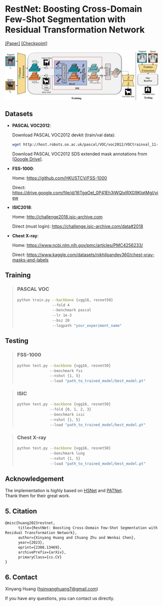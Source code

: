 # RestNet: Boosting Cross-Domain Few-Shot Segmentation with Residual Transformation Network
[[Paper]](https://arxiv.org/abs/2308.13469)
[[Checkpoint]](https://drive.google.com/drive/folders/18nvsICSZziMIddKNvnyQjZpDWhblByu8?usp=sharing)

<p align="middle">
    <img src="image/overview.png">
</p>

## Datasets

* **PASCAL VOC2012**:

    Download PASCAL VOC2012 devkit (train/val data):
    ```bash
    wget http://host.robots.ox.ac.uk/pascal/VOC/voc2012/VOCtrainval_11-May-2012.tar
    ```
    Download PASCAL VOC2012 SDS extended mask annotations from [[Google Drive](https://drive.google.com/file/d/10zxG2VExoEZUeyQl_uXga2OWHjGeZaf2/view?usp=sharing)].

* **FSS-1000**:

    Home: https://github.com/HKUSTCV/FSS-1000

    Direct: https://drive.google.com/file/d/16TgqOeI_0P41Eh3jWQlxlRXG9KIqtMgI/view

* **ISIC2018**:

    Home: http://challenge2018.isic-archive.com

    Direct (must login): https://challenge.isic-archive.com/data#2018

* **Chest X-ray**:

    Home: https://www.ncbi.nlm.nih.gov/pmc/articles/PMC4256233/

    Direct: https://www.kaggle.com/datasets/nikhilpandey360/chest-xray-masks-and-labels


## Training
> ### PASCAL VOC
> ```bash
> python train.py --backbone {vgg16, resnet50} 
>                 --fold 4 
>                 --benchmark pascal
>                 --lr 1e-3
>                 --bsz 20
>                 --logpath "your_experiment_name"
> ```

## Testing
> ### FSS-1000
> ```bash
> python test.py --backbone {vgg16, resnet50} 
>                --benchmark fss 
>                --nshot {1, 5} 
>                --load "path_to_trained_model/best_model.pt"
> ```

> ### ISIC
> ```bash
> python test.py --backbone {vgg16, resnet50} 
>                --fold {0, 1, 2, 3} 
>                --benchmark isic 
>                --nshot {1, 5} 
>                --load "path_to_trained_model/best_model.pt"
> ```

> ### Chest X-ray
> ```bash
> python test.py --backbone {vgg16, resnet50} 
>                --benchmark lung 
>                --nshot {1, 5} 
>                --load "path_to_trained_model/best_model.pt"
> ```



## Acknowledgement
The implementation is highly based on [HSNet](https://github.com/juhongm999/hsnet) and [PATNet](https://github.com/slei109/PATNet/tree/master). <br>
Thank them for their great work.


## 5. Citation
```shell
@misc{huang2023restnet,
      title={RestNet: Boosting Cross-Domain Few-Shot Segmentation with Residual Transformation Network}, 
      author={Xinyang Huang and Chuang Zhu and Wenkai Chen},
      year={2023},
      eprint={2308.13469},
      archivePrefix={arXiv},
      primaryClass={cs.CV}
}
```

## 6. Contact

Xinyang Huang ([hsinyanghuang7@gmail.com](hsinyanghuang7@gmail.com))

If you have any questions, you can contact us directly.

